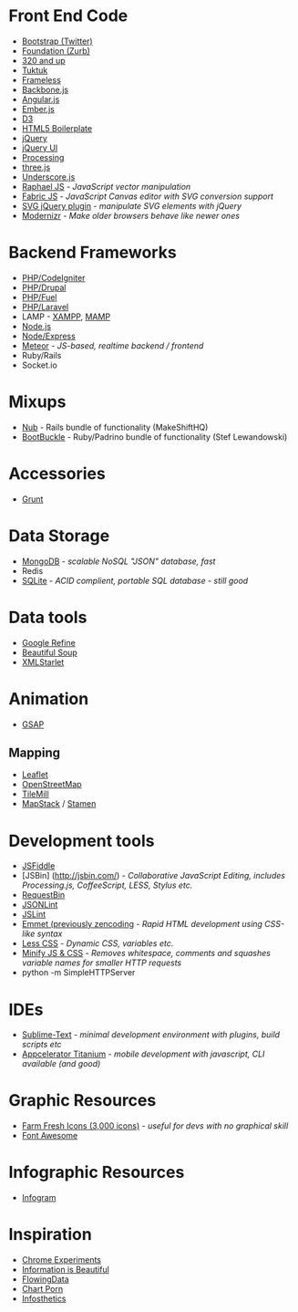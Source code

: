 # Front End Code 
* [Bootstrap (Twitter)](http://twitter.github.com/bootstrap/)
* [Foundation (Zurb)](http://foundation.zurb.com/)
* [320 and up](http://stuffandnonsense.co.uk/projects/320andup/)
* [Tuktuk](http://tuktuk.tapquo.com/)
* [Frameless](http://framelessgrid.com/)
* [Backbone.js](http://backbonejs.org/)
* [Angular.js](http://angularjs.org/)
* [Ember.js](http://emberjs.com/)
* [D3](http://d3js.org/)
* [HTML5 Boilerplate](http://html5boilerplate.com/)
* [jQuery](http://jquery.com/)
* [jQuery UI](http://jqueryui.com/)
* [Processing](http://www.processing.org/)
* [three.js](http://threejs.org/)
* [Underscore.js](http://underscorejs.org/)
* [Raphael JS](http://raphaeljs.com/) - *JavaScript vector manipulation*
* [Fabric JS](http://fabricjs.com/) - *JavaScript Canvas editor with SVG conversion support*
* [SVG jQuery plugin](http://keith-wood.name/svg.html) - *manipulate SVG elements with jQuery*
* [Modernizr](http://modernizr.com/) - *Make older browsers behave like newer ones*

# Backend Frameworks
* [PHP/CodeIgniter](http://ellislab.com/codeigniter)
* [PHP/Drupal](https://drupal.org/)
* [PHP/Fuel](http://fuelphp.com/)
* [PHP/Laravel](http://laravel.com/)
* LAMP - [XAMPP](http://www.apachefriends.org/en/xampp.html), [MAMP](http://www.mamp.info/en/index.html)
* [Node.js](http://nodejs.org/)
* [Node/Express](http://expressjs.com/)
* [Meteor](http://meteor.com/) - *JS-based, realtime backend / frontend*
* Ruby/Rails
* Socket.io

# Mixups
* [Nub](https://github.com/makeshifthq/nub) - Rails bundle of functionality (MakeShiftHQ)
* [BootBuckle](https://github.com/stefl/bootbuckle) - Ruby/Padrino bundle of functionality (Stef Lewandowski)

# Accessories
* [Grunt](http://gruntjs.com/)

# Data Storage
* [MongoDB](http://www.mongodb.org/) - *scalable NoSQL "JSON" database, fast*
* Redis
* [SQLite](http://www.sqlite.org) - *ACID complient, portable SQL database - still good*

# Data tools
* [Google Refine](http://code.google.com/p/google-refine/)
* [Beautiful Soup](http://www.crummy.com/software/BeautifulSoup/)
* [XMLStarlet](http://xmlstar.sourceforge.net/doc/UG/xmlstarlet-ug.html)

# Animation
* [GSAP](http://www.greensock.com/gsap-js/)

## Mapping
* [Leaflet](http://leafletjs.com/)
* [OpenStreetMap](http://www.openstreetmap.org/)
* [TileMill](http://www.mapbox.com/tilemill/)
* [MapStack](http://mapstack.stamen.com/) / [Stamen](http://maps.stamen.com/)

# Development tools
* [JSFiddle](http://jsfiddle.net/)
* [JSBin] (http://jsbin.com/) - *Collaborative JavaScript Editing, includes Processing.js, CoffeeScript, LESS, Stylus etc.*
* [RequestBin](http://requestb.in/)
* [JSONLint](http://jsonlint.com/)
* [JSLint](http://www.jslint.com/)
* [Emmet (previously zencoding](http://docs.emmet.io/) - *Rapid HTML development using CSS-like syntax*
* [Less CSS](http://lesscss.org/) - *Dynamic CSS, variables etc.*
* [Minify JS & CSS](https://github.com/mrclay/minify) - *Removes whitespace, comments and squashes variable names for smaller HTTP requests*
* python -m SimpleHTTPServer

# IDEs
* [Sublime-Text](http://www.sublimetext.com/) - *minimal development environment with plugins, build scripts etc*
* [Appcelerator Titanium](http://www.appcelerator.com/) - *mobile development with javascript, CLI available (and good)*

# Graphic Resources
* [Farm Fresh Icons (3,000 icons)](http://www.fatcow.com/free-icons) - *useful for devs with no graphical skill*
* [Font Awesome](http://fortawesome.github.io/Font-Awesome/)

# Infographic Resources
* [Infogram](http://infogr.am/)

# Inspiration
* [Chrome Experiments](http://www.chromeexperiments.com/)
* [Information is Beautiful](http://www.informationisbeautiful.net/)
* [FlowingData](http://flowingdata.com/)
* [Chart Porn](http://chartporn.org/)
* [Infosthetics](http://infosthetics.com/)
